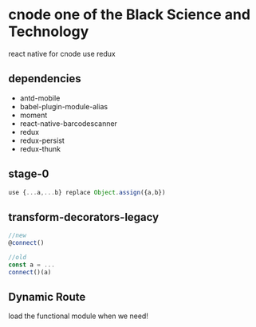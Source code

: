 # cnode one of the Black Science and Technology
react native for cnode use redux
## dependencies
+ antd-mobile
+ babel-plugin-module-alias
+ moment
+ react-native-barcodescanner
+ redux
+ redux-persist
+ redux-thunk

## stage-0 
```javascript
use {...a,...b} replace Object.assign({a,b})
`````````````````

## transform-decorators-legacy
```javascript
//new
@connect()

//old
const a = ...
connect()(a)
`````````````````

## Dynamic Route
load the functional module when we need!
